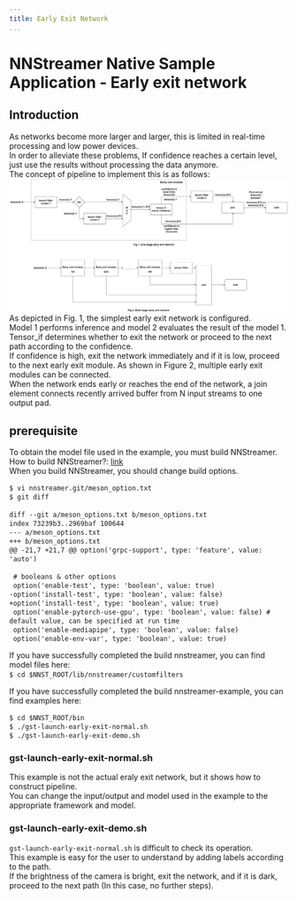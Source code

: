 ```yaml
---
title: Early Exit Network
...
```


# NNStreamer Native Sample Application - Early exit network
## Introduction
As networks become more larger and larger, this is limited in real-time processing and low power devices.  
In order to alleviate these problems, If confidence reaches a certain level, just use the results without processing the data anymore.  
The concept of pipeline to implement this is as follows:  
![pipeline-img](./Early_exit_pipeline.png)  
As depicted in Fig. 1, the simplest early exit network is configured.  
Model 1 performs inference and model 2 evaluates the result of the model 1. Tensor_if determines whether to exit the network or proceed to the next path according to the confidence.  
If confidence is high, exit the network immediately and if it is low, proceed to the next early exit module. As shown in Figure 2, multiple early exit modules can be connected.  
When the network ends early or reaches the end of the network, a join element connects recently arrived buffer from N input streams to one output pad.  

## prerequisite
To obtain the model file used in the example, you must build NNStreamer.  
How to build NNStreamer?: [link](https://github.com/nnstreamer/nnstreamer/wiki/usage-examples-screenshots#build-examples-ubuntu-1604)  
When you build NNStreamer, you should change build options.  
```
$ vi nnstreamer.git/meson_option.txt
$ git diff

diff --git a/meson_options.txt b/meson_options.txt
index 73239b3..2969baf 100644
--- a/meson_options.txt
+++ b/meson_options.txt
@@ -21,7 +21,7 @@ option('grpc-support', type: 'feature', value: 'auto')

 # booleans & other options
 option('enable-test', type: 'boolean', value: true)
-option('install-test', type: 'boolean', value: false)
+option('install-test', type: 'boolean', value: true)
 option('enable-pytorch-use-gpu', type: 'boolean', value: false) # default value, can be specified at run time
 option('enable-mediapipe', type: 'boolean', value: false)
 option('enable-env-var', type: 'boolean', value: true)

```
If you have successfully completed the build nnstreamer, you can find model files here:  
`$ cd $NNST_ROOT/lib/nnstreamer/customfilters`  

If you have successfully completed the build nnstreamer-example, you can find examples here:  
```
$ cd $NNST_ROOT/bin
$ ./gst-launch-early-exit-normal.sh
$ ./gst-launch-early-exit-demo.sh
```

### gst-launch-early-exit-normal.sh
This example is not the actual eraly exit network, but it shows how to construct pipeline.  
You can change the input/output and model used in the example to the appropriate framework and model.  

### gst-launch-early-exit-demo.sh
`gst-launch-early-exit-normal.sh` is difficult to check its operation.  
This example is easy for the user to understand by adding labels according to the path.  
If the brightness of the camera is bright, exit the network, and if it is dark, proceed to the next path (In this case, no further steps).  

